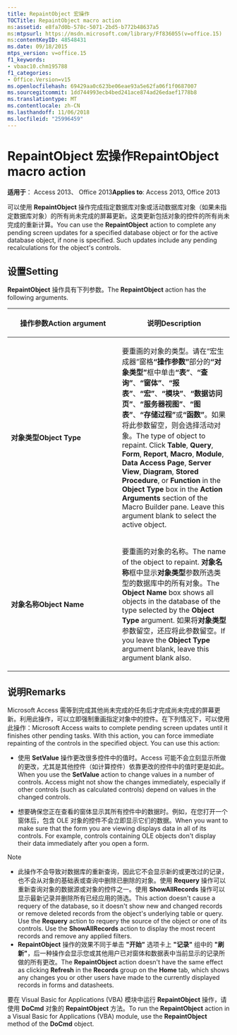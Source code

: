 ```yaml
---
title: RepaintObject 宏操作
TOCTitle: RepaintObject macro action
ms:assetid: e8fa7d0b-578c-5071-2bd5-b772b48637a5
ms:mtpsurl: https://msdn.microsoft.com/library/Ff836055(v=office.15)
ms:contentKeyID: 48548431
ms.date: 09/18/2015
mtps_version: v=office.15
f1_keywords:
- vbaac10.chm195788
f1_categories:
- Office.Version=v15
ms.openlocfilehash: 69429aa0c623be06eae93a5e62fa06f1f0687007
ms.sourcegitcommit: 1dd744993ecb4bed241ace874ad26edaef1778b8
ms.translationtype: MT
ms.contentlocale: zh-CN
ms.lasthandoff: 11/06/2018
ms.locfileid: "25996459"
---
```

# <a name="repaintobject-macro-action"></a><span data-ttu-id="1b49c-102">RepaintObject 宏操作</span><span class="sxs-lookup"><span data-stu-id="1b49c-102">RepaintObject macro action</span></span>

<span data-ttu-id="1b49c-103">**适用于**： Access 2013、 Office 2013</span><span class="sxs-lookup"><span data-stu-id="1b49c-103">**Applies to**: Access 2013, Office 2013</span></span>

<span data-ttu-id="1b49c-p101">可以使用 **RepaintObject** 操作完成指定数据库对象或活动数据库对象（如果未指定数据库对象）的所有尚未完成的屏幕更新。这类更新包括对象的控件的所有尚未完成的重新计算。</span><span class="sxs-lookup"><span data-stu-id="1b49c-p101">You can use the **RepaintObject** action to complete any pending screen updates for a specified database object or for the active database object, if none is specified. Such updates include any pending recalculations for the object's controls.</span></span>

## <a name="setting"></a><span data-ttu-id="1b49c-106">设置</span><span class="sxs-lookup"><span data-stu-id="1b49c-106">Setting</span></span>

<span data-ttu-id="1b49c-107">**RepaintObject** 操作具有下列参数。</span><span class="sxs-lookup"><span data-stu-id="1b49c-107">The **RepaintObject** action has the following arguments.</span></span>

<table>
<colgroup>
<col style="width: 50%" />
<col style="width: 50%" />
</colgroup>
<thead>
<tr class="header">
<th><p><span data-ttu-id="1b49c-108">操作参数</span><span class="sxs-lookup"><span data-stu-id="1b49c-108">Action argument</span></span></p></th>
<th><p><span data-ttu-id="1b49c-109">说明</span><span class="sxs-lookup"><span data-stu-id="1b49c-109">Description</span></span></p></th>
</tr>
</thead>
<tbody>
<tr class="odd">
<td><p><span data-ttu-id="1b49c-110"><strong>对象类型</strong></span><span class="sxs-lookup"><span data-stu-id="1b49c-110"><strong>Object Type</strong></span></span></p></td>
<td><p><span data-ttu-id="1b49c-p102">要重画的对象的类型。请在“宏生成器”窗格<strong>“操作参数”</strong>部分的<strong>“对象类型”</strong>框中单击<strong>“表”</strong>、<strong>“查询”</strong>、<strong>“窗体”</strong>、<strong>“报表”</strong>、<strong>“宏”</strong>、<strong>“模块”</strong>、<strong>“数据访问页”</strong>、<strong>“服务器视图”</strong>、<strong>“图表”</strong>、<strong>“存储过程”</strong>或<strong>“函数”</strong>。如果将此参数留空，则会选择活动对象。</span><span class="sxs-lookup"><span data-stu-id="1b49c-p102">The type of object to repaint. Click <strong>Table</strong>, <strong>Query</strong>, <strong>Form</strong>, <strong>Report</strong>, <strong>Macro</strong>, <strong>Module</strong>, <strong>Data Access Page</strong>, <strong>Server View</strong>, <strong>Diagram</strong>, <strong>Stored Procedure</strong>, or <strong>Function</strong> in the <strong>Object Type</strong> box in the <strong>Action Arguments</strong> section of the Macro Builder pane. Leave this argument blank to select the active object.</span></span></p></td>
</tr>
<tr class="even">
<td><p><span data-ttu-id="1b49c-114"><strong>对象名称</strong></span><span class="sxs-lookup"><span data-stu-id="1b49c-114"><strong>Object Name</strong></span></span></p></td>
<td><p><span data-ttu-id="1b49c-115">要重画的对象的名称。</span><span class="sxs-lookup"><span data-stu-id="1b49c-115">The name of the object to repaint.</span></span> <span data-ttu-id="1b49c-116"><strong>对象名称</strong>框中显示<strong>对象类型</strong>参数所选类型的数据库中的所有对象。</span><span class="sxs-lookup"><span data-stu-id="1b49c-116">The <strong>Object Name</strong> box shows all objects in the database of the type selected by the <strong>Object Type</strong> argument.</span></span> <span data-ttu-id="1b49c-117">如果将<strong>对象类型</strong>参数留空，还应将此参数留空。</span><span class="sxs-lookup"><span data-stu-id="1b49c-117">If you leave the <strong>Object Type</strong> argument blank, leave this argument blank also.</span></span></p></td>
</tr>
</tbody>
</table>


## <a name="remarks"></a><span data-ttu-id="1b49c-118">说明</span><span class="sxs-lookup"><span data-stu-id="1b49c-118">Remarks</span></span>

<span data-ttu-id="1b49c-p104">Microsoft Access 需等到完成其他尚未完成的任务后才完成尚未完成的屏幕更新。利用此操作，可以立即强制重画指定对象中的控件。在下列情况下，可以使用此操作：</span><span class="sxs-lookup"><span data-stu-id="1b49c-p104">Microsoft Access waits to complete pending screen updates until it finishes other pending tasks. With this action, you can force immediate repainting of the controls in the specified object. You can use this action:</span></span>

- <span data-ttu-id="1b49c-p105">使用 **SetValue** 操作更改很多控件中的值时。Access 可能不会立刻显示所做的更改，尤其是其他控件（如计算控件）依靠更改的控件中的值时更是如此。</span><span class="sxs-lookup"><span data-stu-id="1b49c-p105">When you use the **SetValue** action to change values in a number of controls. Access might not show the changes immediately, especially if other controls (such as calculated controls) depend on values in the changed controls.</span></span>

- <span data-ttu-id="1b49c-p106">想要确保您正在查看的窗体显示其所有控件中的数据时。例如，在您打开一个窗体后，包含 OLE 对象的控件不会立即显示它们的数据。</span><span class="sxs-lookup"><span data-stu-id="1b49c-p106">When you want to make sure that the form you are viewing displays data in all of its controls. For example, controls containing OLE objects don't display their data immediately after you open a form.</span></span>

> [!NOTE]
> - <span data-ttu-id="1b49c-p107">此操作不会导致对数据库的重新查询，因此它不会显示新的或更改过的记录，也不会从对象的基础表或查询中删除已删除的对象。使用 **Requery** 操作可以重新查询对象的数据源或对象的控件之一。使用 **ShowAllRecords** 操作可以显示最新记录并删除所有已经应用的筛选。</span><span class="sxs-lookup"><span data-stu-id="1b49c-p107">This action doesn't cause a requery of the database, so it doesn't show new and changed records or remove deleted records from the object's underlying table or query. Use the **Requery** action to requery the source of the object or one of its controls. Use the **ShowAllRecords** action to display the most recent records and remove any applied filters.</span></span>
> - <span data-ttu-id="1b49c-129">**RepaintObject** 操作的效果不同于单击 **"开始"** 选项卡上 **"记录"** 组中的 **"刷新"**，后一种操作会显示您或其他用户已对窗体和数据表中当前显示的记录所做的所有更改。</span><span class="sxs-lookup"><span data-stu-id="1b49c-129">The **RepaintObject** action doesn't have the same effect as clicking **Refresh** in the **Records** group on the **Home** tab, which shows any changes you or other users have made to the currently displayed records in forms and datasheets.</span></span>

<span data-ttu-id="1b49c-130">要在 Visual Basic for Applications (VBA) 模块中运行 **RepaintObject** 操作，请使用 **DoCmd** 对象的 **RepaintObject** 方法。</span><span class="sxs-lookup"><span data-stu-id="1b49c-130">To run the **RepaintObject** action in a Visual Basic for Applications (VBA) module, use the **RepaintObject** method of the **DoCmd** object.</span></span>


